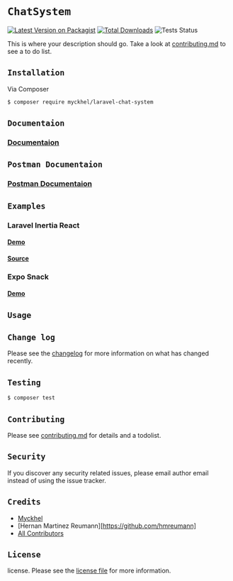 # `ChatSystem`

[![Latest Version on Packagist][ico-version]][link-packagist]
[![Total Downloads][ico-downloads]][link-downloads]
![Tests Status](https://github.com/myckhel/laravel-chat-system/actions/workflows/run-test.yml/badge.svg)

This is where your description should go. Take a look at [contributing.md](contributing.md) to see a to do list.

## `Installation`

Via Composer

``` bash
$ composer require myckhel/laravel-chat-system
```

## `Documentaion`
### **[Documentaion](https://myckhel.github.io/laravel-chat-system)**

## `Postman Documentaion`
### **[Postman Documentaion](https://documenter.getpostman.com/view/9558301/TzXwEyDq)**

## `Examples`
### Laravel Inertia React 
#### **[Demo](https://laravel-chat.myckhel.com/chat)**
#### **[Source](https://github.com/myckhel/chat-system-example)**

### Expo Snack
#### **[Demo](https://snack.expo.dev/@myckhel/laravel-chat-system)**

## `Usage`

## `Change log`

Please see the [changelog](changelog.md) for more information on what has changed recently.

## `Testing`

``` bash
$ composer test
```

## `Contributing`

Please see [contributing.md](contributing.md) for details and a todolist.

## `Security`

If you discover any security related issues, please email author email instead of using the issue tracker.

## `Credits`

- [Myckhel][link-author]
- [Hernan Martinez Reumann][https://github.com/hmreumann]
- [All Contributors][link-contributors]

## `License`

license. Please see the [license file](license.md) for more information.

[ico-version]: https://img.shields.io/packagist/v/myckhel/laravel-chat-system.svg?style=flat-square
[ico-downloads]: https://img.shields.io/packagist/dt/myckhel/laravel-chat-system.svg?style=flat-square
[ico-travis]: https://img.shields.io/travis/myckhel/laravel-chat-system/master.svg?style=flat-square
[ico-styleci]: https://styleci.io/repos/12345678/shield

[link-packagist]: https://packagist.org/packages/myckhel/laravel-chat-system
[link-downloads]: https://packagist.org/packages/myckhel/laravel-chat-system
[link-travis]: https://travis-ci.org/myckhel/laravel-chat-system
[link-styleci]: https://styleci.io/repos/12345678
[link-author]: https://github.com/myckhel
[link-contributors]: ../../contributors
